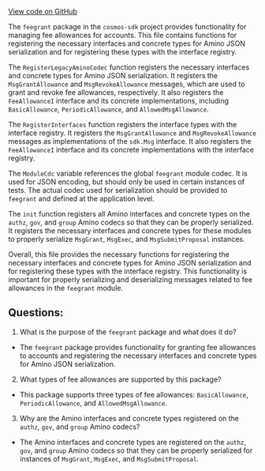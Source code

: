 [View code on GitHub](https://github.com/cosmos/cosmos-sdk/blob/main/x/feegrant/codec.go)

The `feegrant` package in the `cosmos-sdk` project provides functionality for managing fee allowances for accounts. This file contains functions for registering the necessary interfaces and concrete types for Amino JSON serialization and for registering these types with the interface registry.

The `RegisterLegacyAminoCodec` function registers the necessary interfaces and concrete types for Amino JSON serialization. It registers the `MsgGrantAllowance` and `MsgRevokeAllowance` messages, which are used to grant and revoke fee allowances, respectively. It also registers the `FeeAllowanceI` interface and its concrete implementations, including `BasicAllowance`, `PeriodicAllowance`, and `AllowedMsgAllowance`.

The `RegisterInterfaces` function registers the interface types with the interface registry. It registers the `MsgGrantAllowance` and `MsgRevokeAllowance` messages as implementations of the `sdk.Msg` interface. It also registers the `FeeAllowanceI` interface and its concrete implementations with the interface registry.

The `ModuleCdc` variable references the global `feegrant` module codec. It is used for JSON encoding, but should only be used in certain instances of tests. The actual codec used for serialization should be provided to `feegrant` and defined at the application level.

The `init` function registers all Amino interfaces and concrete types on the `authz`, `gov`, and `group` Amino codecs so that they can be properly serialized. It registers the necessary interfaces and concrete types for these modules to properly serialize `MsgGrant`, `MsgExec`, and `MsgSubmitProposal` instances.

Overall, this file provides the necessary functions for registering the necessary interfaces and concrete types for Amino JSON serialization and for registering these types with the interface registry. This functionality is important for properly serializing and deserializing messages related to fee allowances in the `feegrant` module.
## Questions: 
 1. What is the purpose of the `feegrant` package and what does it do?
- The `feegrant` package provides functionality for granting fee allowances to accounts and registering the necessary interfaces and concrete types for Amino JSON serialization.

2. What types of fee allowances are supported by this package?
- This package supports three types of fee allowances: `BasicAllowance`, `PeriodicAllowance`, and `AllowedMsgAllowance`.

3. Why are the Amino interfaces and concrete types registered on the `authz`, `gov`, and `group` Amino codecs?
- The Amino interfaces and concrete types are registered on the `authz`, `gov`, and `group` Amino codecs so that they can be properly serialized for instances of `MsgGrant`, `MsgExec`, and `MsgSubmitProposal`.